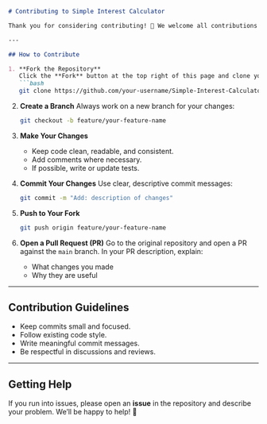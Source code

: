 
````markdown
# Contributing to Simple Interest Calculator

Thank you for considering contributing! 🎉 We welcome all contributions — bug fixes, improvements, new features, or documentation updates.  

---

## How to Contribute

1. **Fork the Repository**  
   Click the **Fork** button at the top right of this page and clone your fork locally:
   ```bash
   git clone https://github.com/your-username/Simple-Interest-Calculator.git
````

2. **Create a Branch**
   Always work on a new branch for your changes:

   ```bash
   git checkout -b feature/your-feature-name
   ```

3. **Make Your Changes**

   * Keep code clean, readable, and consistent.
   * Add comments where necessary.
   * If possible, write or update tests.

4. **Commit Your Changes**
   Use clear, descriptive commit messages:

   ```bash
   git commit -m "Add: description of changes"
   ```

5. **Push to Your Fork**

   ```bash
   git push origin feature/your-feature-name
   ```

6. **Open a Pull Request (PR)**
   Go to the original repository and open a PR against the `main` branch.
   In your PR description, explain:

   * What changes you made
   * Why they are useful

---

## Contribution Guidelines

* Keep commits small and focused.
* Follow existing code style.
* Write meaningful commit messages.
* Be respectful in discussions and reviews.

---

## Getting Help

If you run into issues, please open an **issue** in the repository and describe your problem.
We’ll be happy to help! 🙂

```